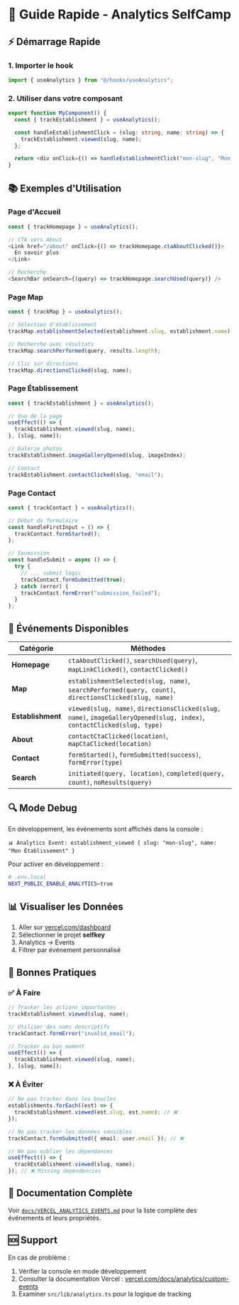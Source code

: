 # 🚀 Guide Rapide - Analytics SelfCamp

## ⚡ Démarrage Rapide

### 1. Importer le hook

```typescript
import { useAnalytics } from "@/hooks/useAnalytics";
```

### 2. Utiliser dans votre composant

```typescript
export function MyComponent() {
  const { trackEstablishment } = useAnalytics();

  const handleEstablishmentClick = (slug: string, name: string) => {
    trackEstablishment.viewed(slug, name);
  };

  return <div onClick={() => handleEstablishmentClick("mon-slug", "Mon Établissement")}>...</div>;
}
```

## 📚 Exemples d'Utilisation

### Page d'Accueil

```typescript
const { trackHomepage } = useAnalytics();

// CTA vers About
<Link href="/about" onClick={() => trackHomepage.ctaAboutClicked()}>
  En savoir plus
</Link>

// Recherche
<SearchBar onSearch={(query) => trackHomepage.searchUsed(query)} />
```

### Page Map

```typescript
const { trackMap } = useAnalytics();

// Sélection d'établissement
trackMap.establishmentSelected(establishment.slug, establishment.name);

// Recherche avec résultats
trackMap.searchPerformed(query, results.length);

// Clic sur directions
trackMap.directionsClicked(slug, name);
```

### Page Établissement

```typescript
const { trackEstablishment } = useAnalytics();

// Vue de la page
useEffect(() => {
  trackEstablishment.viewed(slug, name);
}, [slug, name]);

// Galerie photos
trackEstablishment.imageGalleryOpened(slug, imageIndex);

// Contact
trackEstablishment.contactClicked(slug, "email");
```

### Page Contact

```typescript
const { trackContact } = useAnalytics();

// Début du formulaire
const handleFirstInput = () => {
  trackContact.formStarted();
};

// Soumission
const handleSubmit = async () => {
  try {
    // ... submit logic
    trackContact.formSubmitted(true);
  } catch (error) {
    trackContact.formError("submission_failed");
  }
};
```

## 🎯 Événements Disponibles

| Catégorie         | Méthodes                                                                                                               |
| ----------------- | ---------------------------------------------------------------------------------------------------------------------- |
| **Homepage**      | `ctaAboutClicked()`, `searchUsed(query)`, `mapLinkClicked()`, `contactClicked()`                                       |
| **Map**           | `establishmentSelected(slug, name)`, `searchPerformed(query, count)`, `directionsClicked(slug, name)`                  |
| **Establishment** | `viewed(slug, name)`, `directionsClicked(slug, name)`, `imageGalleryOpened(slug, index)`, `contactClicked(slug, type)` |
| **About**         | `contactCtaClicked(location)`, `mapCtaClicked(location)`                                                               |
| **Contact**       | `formStarted()`, `formSubmitted(success)`, `formError(type)`                                                           |
| **Search**        | `initiated(query, location)`, `completed(query, count)`, `noResults(query)`                                            |

## 🔍 Mode Debug

En développement, les événements sont affichés dans la console :

```
📊 Analytics Event: establishment_viewed { slug: "mon-slug", name: "Mon Établissement" }
```

Pour activer en développement :

```bash
# .env.local
NEXT_PUBLIC_ENABLE_ANALYTICS=true
```

## 📊 Visualiser les Données

1. Aller sur [vercel.com/dashboard](https://vercel.com/dashboard)
2. Sélectionner le projet **selfkey**
3. Analytics → Events
4. Filtrer par événement personnalisé

## 🎨 Bonnes Pratiques

### ✅ À Faire

```typescript
// Tracker les actions importantes
trackEstablishment.viewed(slug, name);

// Utiliser des noms descriptifs
trackContact.formError("invalid_email");

// Tracker au bon moment
useEffect(() => {
  trackEstablishment.viewed(slug, name);
}, [slug, name]);
```

### ❌ À Éviter

```typescript
// Ne pas tracker dans les boucles
establishments.forEach((est) => {
  trackEstablishment.viewed(est.slug, est.name); // ❌
});

// Ne pas tracker les données sensibles
trackContact.formSubmitted({ email: user.email }); // ❌

// Ne pas oublier les dépendances
useEffect(() => {
  trackEstablishment.viewed(slug, name);
}); // ❌ Missing dependencies
```

## 📝 Documentation Complète

Voir [`docs/VERCEL_ANALYTICS_EVENTS.md`](./VERCEL_ANALYTICS_EVENTS.md) pour la liste complète des événements et leurs propriétés.

## 🆘 Support

En cas de problème :

1. Vérifier la console en mode développement
2. Consulter la documentation Vercel : [vercel.com/docs/analytics/custom-events](https://vercel.com/docs/analytics/custom-events)
3. Examiner `src/lib/analytics.ts` pour la logique de tracking
